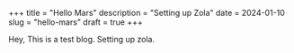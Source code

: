 +++
title = "Hello Mars"
description = "Setting up Zola"
date = 2024-01-10
slug = "hello-mars"
draft = true 
+++

Hey, This is a test blog. Setting up zola.

